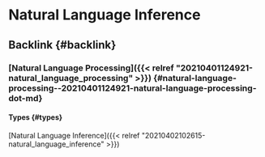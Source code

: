 # Natural Language Inference


## Backlink {#backlink}


### [Natural Language Processing]({{< relref "20210401124921-natural_language_processing" >}}) {#natural-language-processing--20210401124921-natural-language-processing-dot-md}


#### Types {#types}

[Natural Language Inference]({{< relref "20210402102615-natural_language_inference" >}})

